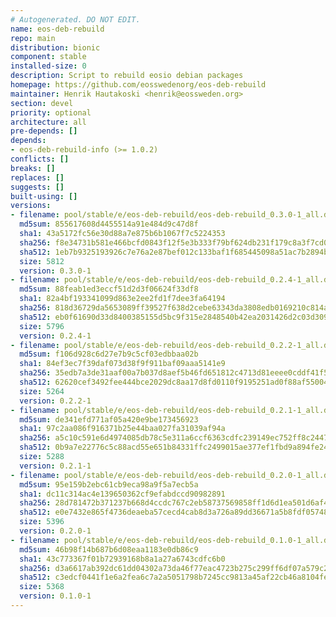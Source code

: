 ```yaml
---
# Autogenerated. DO NOT EDIT.
name: eos-deb-rebuild
repo: main
distribution: bionic
component: stable
installed-size: 0
description: Script to rebuild eosio debian packages
homepage: https://github.com/eosswedenorg/eos-deb-rebuild
maintainer: Henrik Hautakoski <henrik@eossweden.org>
section: devel
priority: optional
architecture: all
pre-depends: []
depends:
- eos-deb-rebuild-info (>= 1.0.2)
conflicts: []
breaks: []
replaces: []
suggests: []
built-using: []
versions:
- filename: pool/stable/e/eos-deb-rebuild/eos-deb-rebuild_0.3.0-1_all.deb
  md5sum: 855617608d4455514a91e484d9c47d8f
  sha1: 43a5172fc56e30d88a7e875b6b1067f7c5224353
  sha256: f8e34731b581e466bcfd0843f12f5e3b333f79bf624db231f179c8a3f7cd0d9f
  sha512: 1eb7b9325193926c7e76a2e87bef012c133baf1f685445098a51ac7b2894b29c175c91b03b58c2af2d90c9368f5866a3e778d60dcee06b4ea72992bc94d33a5a
  size: 5812
  version: 0.3.0-1
- filename: pool/stable/e/eos-deb-rebuild/eos-deb-rebuild_0.2.4-1_all.deb
  md5sum: 88feab1ed3eccf51d2d3f06624f33df8
  sha1: 82a4bf193341099d863e2ee2fd1f7dee3fa64194
  sha256: 818d36729da5653089ff39527f638d2cebe63343da3808edb0169210c814a66b
  sha512: eb0f61690d33d8400385155d5bc9f315e2848540b42ea2031426d2c03d30970612371a5d21858cde8bec3a418e13a604f7ddd218e38bb9b104b3ad1d72df6818
  size: 5796
  version: 0.2.4-1
- filename: pool/stable/e/eos-deb-rebuild/eos-deb-rebuild_0.2.2-1_all.deb
  md5sum: f106d928c6d27e7b9c5cf03edbbaa02b
  sha1: 84ef3ec7f39daf073d38f9f911baf09aaa5141e9
  sha256: 35edb7a3de31aaf00a7b037d8aef5b46fd651812c4713d81eeee0cddf41f598f
  sha512: 62620cef3492fee444bce2029dc8aa17d8fd0110f9195251ad0f88af55004bd3ebdf4fb2a3b77bba60ce9b2d449fd866f4d44f1e486412a768be45e987fed15d
  size: 5264
  version: 0.2.2-1
- filename: pool/stable/e/eos-deb-rebuild/eos-deb-rebuild_0.2.1-1_all.deb
  md5sum: de341efd771af05a420e9be173456923
  sha1: 97c2aa086f916371b25e44baa027fa31039af94a
  sha256: a5c10c591e6d4974085db78c5e311a6ccf6363cdfc239149ec752ff8c2447560
  sha512: 0b9a7e22776c5c88acd55e651b84331ffc2499015ae377ef1fbd9a894fe247ca19cf85a6989c666701302326e5f362f64a61e37683caabaddc38cef6045e8aa0
  size: 5288
  version: 0.2.1-1
- filename: pool/stable/e/eos-deb-rebuild/eos-deb-rebuild_0.2.0-1_all.deb
  md5sum: 95e159b2ebc61cb9eca98a9f5a7ecb5a
  sha1: dc11c314ac4e139650362cf9efabdccd90982891
  sha256: 28d781472b371237b668d4ccdc767c2eb58737569858ff1d6d1ea501d6af4a87
  sha512: e0e7432e865f4736deaeba57cecd4cab8d3a726a89dd36671a5b8fdf05748b342fecb7819ab4e67e28161e173fab67f7d1e258660b7a353da98301673c41049a
  size: 5396
  version: 0.2.0-1
- filename: pool/stable/e/eos-deb-rebuild/eos-deb-rebuild_0.1.0-1_all.deb
  md5sum: 46b98f14b687b6d08eaa1183e0db86c9
  sha1: 43c773367f01b72939168b8a1a27a6743cdfc6b0
  sha256: d3a6617ab392dc61dd04302a73da46f77eac4723b275c299ff6df07a579c2c31
  sha512: c3edcf0441f1e6a2fea6c7a2a5051798b7245cc9813a45af22cb46a8104fed0eaf6f864ce7ebf73dc6cef5f85334d861f31ce5a62be30f2366c73afa56e56798
  size: 5368
  version: 0.1.0-1
---
```


